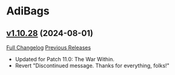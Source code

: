 # AdiBags

## [v1.10.28](https://github.com/AdiAddons/AdiBags/tree/v1.10.28) (2024-08-01)
[Full Changelog](https://github.com/AdiAddons/AdiBags/compare/v1.10.27...v1.10.28) [Previous Releases](https://github.com/AdiAddons/AdiBags/releases)

- Updated for Patch 11.0: The War Within.  
- Revert "Discontinued message. Thanks for everything, folks!"  
